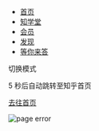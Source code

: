 [](https://www.zhihu.com/)

*   [首页](https://www.zhihu.com/)
*   [知学堂](https://www.zhihu.com/education/learning)
*   [会员](https://www.zhihu.com/xen/vip-web)
*   [发现](https://www.zhihu.com/explore)
*   [等你来答](https://www.zhihu.com/question/waiting)

切换模式

5 秒后自动跳转至知乎首页

[去往首页](https://www.zhihu.com/)

![page error](https://static.zhihu.com/heifetz/assets/liukanshan_desert.ecf3c388.svg)